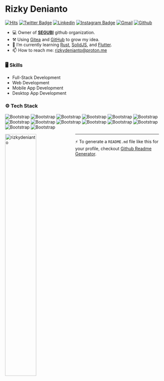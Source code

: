 # Rizky Denianto

[![Hits](https://hits.seeyoufarm.com/api/count/incr/badge.svg?url=https%3A%2F%2Fgithub.com%2Frizkydenianto%2Frizkydenianto&count_bg=%2379C83D&title_bg=%23555555&icon=&icon_color=%23E7E7E7&title=Profile+Views&edge_flat=false)](https://hits.seeyoufarm.com)
[![Twitter Badge](https://img.shields.io/badge/-Twitter-1da1f2?labelColor=1da1f2&logo=twitter&logoColor=white&link=https://twitter.com/rizkydenianto)](https://twitter.com/rizkydenianto)
[![Linkedin](https://img.shields.io/badge/-LinkedIn-blue?style=flat&logo=Linkedin&logoColor=white)](https://www.linkedin.com/in/rizkydenianto/)
[![Instagram Badge](https://img.shields.io/badge/-Instagram-purple?logo=instagram&logoColor=white&link=https://instagram.com/rizkydenianto/)](https://www.instagram.com/rizkydenianto)
[![Gmail](https://img.shields.io/badge/-Gmail-c14438?style=flat&logo=Gmail&logoColor=white)](mailto:rizkydenianto@proton.me)
[![Github](https://img.shields.io/github/followers/rizkydenianto?label=Follow&style=social)](https://github.com/rizkydenianto)

- 💻 Owner of [**SEGUBI**](https://segubi.com/) github organization.
- ⚒️ Using [Gitea](https://gitea.segubi.com/) and [GitHub](https://github.com/) to grow my idea.
- 🤔 I’m currently learning [Rust](https://www.rust-lang.org/), [SolidJS](https://www.solidjs.com/), and [Flutter](https://flutter.dev/).
- 📫 How to reach me: rizkydenianto@proton.me

### 🖥 Skills

- Full-Stack Development
- Web Development
- Mobile App Development
- Desktop App Development
### ⚙️ Tech Stack

![Bootstrap](https://img.shields.io/badge/-Linux-05122A?style=flat-square&logo=Linux&color=353535) ![Bootstrap](https://img.shields.io/badge/-MariaDB-05122A?style=flat-square&logo=MariaDB&color=353535) ![Bootstrap](https://img.shields.io/badge/-Podman-05122A?style=flat-square&logo=Podman&color=353535) ![Bootstrap](https://img.shields.io/badge/-Rust-05122A?style=flat-square&logo=Rust&color=353535) ![Bootstrap](https://img.shields.io/badge/-Typescript-05122A?style=flat-square&logo=Typescript&color=353535) ![Bootstrap](https://img.shields.io/badge/-Python-05122A?style=flat-square&logo=Python&color=353535) ![Bootstrap](https://img.shields.io/badge/-Dart-05122A?style=flat-square&logo=Dart&color=353535) ![Bootstrap](https://img.shields.io/badge/-Actix-05122A?style=flat-square&logo=Actix&color=353535) ![Bootstrap](https://img.shields.io/badge/-Node.js-05122A?style=flat-square&logo=Node.js&color=353535) ![Bootstrap](https://img.shields.io/badge/-Next.js-05122A?style=flat-square&logo=Next.js&color=353535) ![Bootstrap](https://img.shields.io/badge/-Solid-05122A?style=flat-square&logo=Solid&color=353535) ![Bootstrap](https://img.shields.io/badge/-FastAPI-05122A?style=flat-square&logo=FastAPI&color=353535) ![Bootstrap](https://img.shields.io/badge/-Flutter-05122A?style=flat-square&logo=Flutter&color=353535) ![Bootstrap](https://img.shields.io/badge/-Tauri-05122A?style=flat-square&logo=Tauri&color=353535)

<img width="45%" align="left" src="https://github-readme-stats.vercel.app/api/top-langs?username=rizkydenianto&show_icons=true&locale=en&layout=compact" alt="rizkydenianto" />

---
:zap: To generate a `README.md` file like this for your profile, checkout [Github Readme Generator](https://hejazizo-github-profile-readme-srcstreamlit-app-i6skm7.streamlit.app/).
